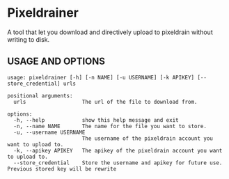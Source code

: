 
# Pixeldrainer

A tool that let you download and directively upload to pixeldrain without writing to disk.

## USAGE AND OPTIONS
```
usage: pixeldrainer [-h] [-n NAME] [-u USERNAME] [-k APIKEY] [--store_credential] urls
```
```
positional arguments:
  urls                  The url of the file to download from.

options:
  -h, --help            show this help message and exit
  -n, --name NAME       The name for the file you want to store.
  -u, --username USERNAME
                        The username of the pixeldrain account you want to upload to.
  -k, --apikey APIKEY   The apikey of the pixeldrain account you want to upload to.
  --store_credential    Store the username and apikey for future use. Previous stored key will be rewrite
```

